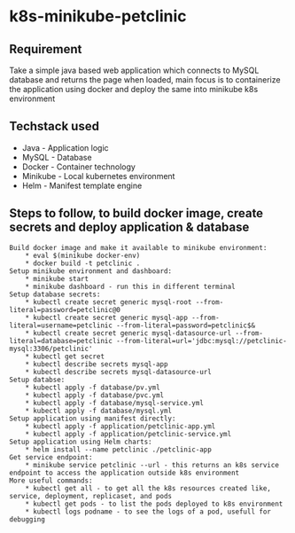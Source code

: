 # k8s-minikube-petclinic

## Requirement
Take a simple java based web application which connects to MySQL database and returns the page when loaded, main focus is to containerize the application using docker and deploy the same into minikube k8s environment

## Techstack used
* Java - Application logic
* MySQL - Database
* Docker - Container technology
* Minikube - Local kubernetes environment 
* Helm - Manifest template engine

## Steps to follow, to build docker image, create secrets and deploy application & database
```
Build docker image and make it available to minikube environment:
    * eval $(minikube docker-env)
    * docker build -t petclinic .
Setup minikube environment and dashboard:
    * minikube start
    * minikube dashboard - run this in different terminal
Setup database secrets:
    * kubectl create secret generic mysql-root --from-literal=password=petclinic@0
    * kubectl create secret generic mysql-app --from-literal=username=petclinic --from-literal=password=petclinic$&
    * kubectl create secret generic mysql-datasource-url --from-literal=database=petclinic --from-literal=url='jdbc:mysql://petclinic-mysql:3306/petclinic'
    * kubectl get secret
    * kubectl describe secrets mysql-app
    * kubectl describe secrets mysql-datasource-url
Setup databse:
    * kubectl apply -f database/pv.yml
    * kubectl apply -f database/pvc.yml
    * kubectl apply -f database/mysql-service.yml
    * kubectl apply -f database/mysql.yml
Setup application using manifest directly:
    * kubectl apply -f application/petclinic-app.yml
    * kubectl apply -f application/petclinic-service.yml
Setup application using Helm charts:
    * helm install --name petclinic ./petclinic-app
Get service endpoint:
    * minikube service petclinic --url - this returns an k8s service endpoint to access the application outside k8s environment
More useful commands:
    * kubectl get all - to get all the k8s resources created like, service, deployment, replicaset, and pods
    * kubectl get pods - to list the pods deployed to k8s environment
    * kubectl logs podname - to see the logs of a pod, usefull for debugging
```